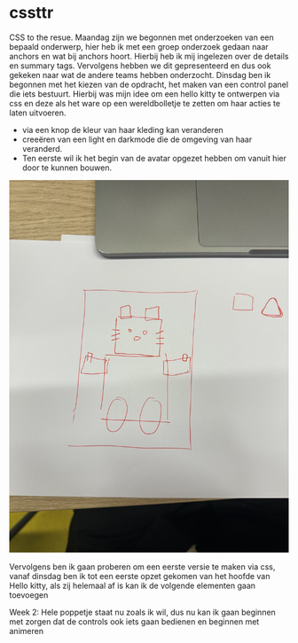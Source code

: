 # cssttr

CSS to the resue. 
Maandag zijn we begonnen met onderzoeken van een bepaald onderwerp, hier heb ik met een groep onderzoek gedaan naar anchors en wat bij anchors hoort. Hierbij heb ik mij ingelezen over de details en summary tags. 
Vervolgens hebben we dit gepresenteerd en dus ook gekeken naar wat de andere teams hebben onderzocht. 
Dinsdag ben ik begonnen met het kiezen van de opdracht, het maken van een control panel die iets bestuurt. Hierbij was mijn idee om een hello kitty te ontwerpen via css en deze als het ware op een wereldbolletje te zetten om haar acties te laten uitvoeren. 
- via een knop de kleur van haar kleding kan veranderen 
- creeëren van een light en darkmode die de omgeving van haar veranderd. 
- Ten eerste wil ik het begin van de avatar opgezet hebben om vanuit hier door te kunnen bouwen. 

<img src="images/IMG_8853.jpeg" alt="">

Vervolgens ben ik gaan proberen om een eerste versie te maken via css, vanaf dinsdag ben ik tot een eerste opzet gekomen van het hoofde van Hello kitty, als zij helemaal af is kan ik de volgende elementen gaan toevoegen 

Week 2:
 Hele poppetje staat nu zoals ik wil, dus nu kan ik gaan beginnen met zorgen dat de controls ook iets gaan bedienen en beginnen met animeren 